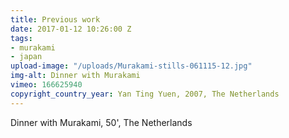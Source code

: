```yaml
---
title: Previous work
date: 2017-01-12 10:26:00 Z
tags:
- murakami
- japan
upload-image: "/uploads/Murakami-stills-061115-12.jpg"
img-alt: Dinner with Murakami
vimeo: 166625940
copyright_country_year: Yan Ting Yuen, 2007, The Netherlands
---
```


Dinner with Murakami, 50', The Netherlands